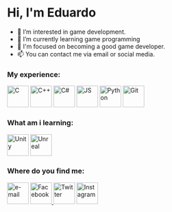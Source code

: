 <h1>Hi, I'm Eduardo</h1>

- 👀 I’m interested in game development.
- 🌱 I’m currently learning game programming
- 🔭 I'm focused on becoming a good game developer.
- 📫 You can contact me via email or social media.

<h3>My experience:</h3>

<img width="50" alt="C" src="https://github.com/Eduardo-JS-BR/Eduardo-JS-BR/assets/135711340/71dc2f67-0116-4608-a0f1-9d5627aefae7">
<img width="50" alt="C++" src="https://github.com/Eduardo-JS-BR/Eduardo-JS-BR/assets/135711340/54d827b9-d51e-4f32-aa80-98e108c89caf">
<img width="50" alt="C#" src="https://github.com/Eduardo-JS-BR/Eduardo-JS-BR/assets/135711340/8d6defb6-a2fd-49dc-9830-d95d20b9d85f">
<img width="50" alt="JS" src="https://github.com/Eduardo-JS-BR/Eduardo-JS-BR/assets/135711340/4100a91a-1e5a-468b-9c8b-8ff15719f2c3">
<img width="50" alt="Python" src="https://github.com/Eduardo-JS-BR/Eduardo-JS-BR/assets/135711340/267ec780-d9ab-46f8-a04e-02972ecd5041">
<img width="50" alt="Git" src="https://github.com/Eduardo-JS-BR/Eduardo-JS-BR/assets/135711340/f1d491b5-e511-402c-931d-cbcca29c9039">

<h3>What am i learning:</h3>

<img width="50" alt="Unity" src="https://github.com/Eduardo-JS-BR/Eduardo-JS-BR/assets/135711340/1635e31f-3d34-4590-b7ef-e88556abf49d">
<img width="50" alt="Unreal" src="https://github.com/Eduardo-JS-BR/Eduardo-JS-BR/assets/135711340/f013f7a4-5c1f-4911-b9c1-82e87893af3f">

<h3>Where do you find me:</h3>

<a href="mailto:eduardoschroeder22@gmail.com"><img width="50" alt="e-mail" src="https://github.com/Eduardo-JS-BR/Eduardo-JS-BR/assets/135711340/d0a774b5-59da-46a3-8a99-0c12c601298d"></a>
<a href="https://www.facebook.com/eduardo.schroeder.399/"><img width="50" alt="Facebook" src="https://github.com/Eduardo-JS-BR/Eduardo-JS-BR/assets/135711340/814981b2-4f2d-4dad-b448-27afd7ca5923"> </a>
<a href="https://twitter.com/Eduardo_JS_22"><img width="50" alt="Twitter" src="https://github.com/Eduardo-JS-BR/Eduardo-JS-BR/assets/135711340/e4362b62-8ebb-4203-ab2c-55c3a35f8396"></a>
<a href="https://www.instagram.com/eduardo_js_22/"><img width="50" alt="Instagram" src="https://github.com/Eduardo-JS-BR/Eduardo-JS-BR/assets/135711340/7e6069cd-a547-44ac-96be-222e71f3227b"></a>
